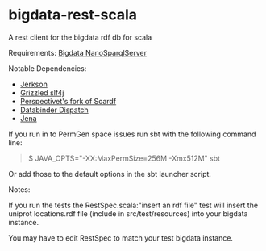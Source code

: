 bigdata-rest-scala
==================

A rest client for the bigdata rdf db for scala

Requirements:
[Bigdata NanoSparqlServer](http://sourceforge.net/apps/mediawiki/bigdata/index.php?title=NanoSparqlServer)

Notable Dependencies:
+ [Jerkson](https://github.com/codahale/jerkson/)
+ [Grizzled slf4j](http://software.clapper.org/grizzled-slf4j/)
+ [Perspectivet's fork of Scardf](https://github.com/perspectivet/scardf) 
+ [Databinder Dispatch](http://dispatch.databinder.net/Dispatch.html)
+ [Jena](http://jena.apache.org/)

If you run in to PermGen space issues run sbt with the following command line:

>$ JAVA_OPTS="-XX:MaxPermSize=256M -Xmx512M" sbt

Or add those to the default options in the sbt launcher script.

Notes:

If you run the tests the RestSpec.scala:"insert an rdf file" test will insert the uniprot locations.rdf file (include in src/test/resources) into your bigdata instance.

You may have to edit RestSpec to match your test bigdata instance.
